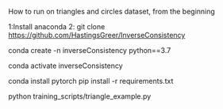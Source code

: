 How to run on triangles and circles dataset, from the beginning

1:Install anaconda
2:
git clone https://github.com/HastingsGreer/InverseConsistency

conda create -n inverseConsistency python==3.7

conda activate inverseConsistency

conda install pytorch
pip install -r requirements.txt

python training_scripts/triangle_example.py
